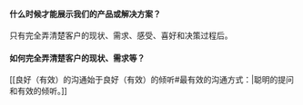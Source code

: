 #### 什么时候才能展示我们的产品或解决方案？
只有完全弄清楚客户的现状、需求、感受、喜好和决策过程后。


#### 如何完全弄清楚客户的现状、需求等？
[[良好（有效）的沟通始于良好（有效）的倾听#最有效的沟通方式：|聪明的提问和有效的倾听。]]
